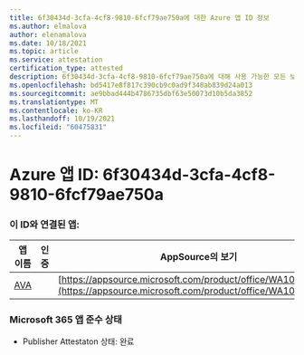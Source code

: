 ```yaml
---
title: 6f30434d-3cfa-4cf8-9810-6fcf79ae750a에 대한 Azure 앱 ID 정보
ms.author: elmalova
author: elenamalova
ms.date: 10/18/2021
ms.topic: article
ms.service: attestation
certification_type: attested
description: 6f30434d-3cfa-4cf8-9810-6fcf79ae750a에 대해 사용 가능한 모든 보안 및 규정 준수 정보입니다.
ms.openlocfilehash: bd5417e8f817c390cb9c0ad9f348ab839d24a013
ms.sourcegitcommit: ae9bbad444b4786735dbf63e50073d10b5da3852
ms.translationtype: MT
ms.contentlocale: ko-KR
ms.lasthandoff: 10/19/2021
ms.locfileid: "60475831"
---
```

# <a name="azure-app-id-6f30434d-3cfa-4cf8-9810-6fcf79ae750a"></a>Azure 앱 ID: 6f30434d-3cfa-4cf8-9810-6fcf79ae750a


### <a name="apps-associated-with-this-id"></a>이 ID와 연결된 앱:
| **앱 이름** | **인증** | **AppSource의 보기** |
|--------------|---------------|-----------------------|
| [AVA](https://docs.microsoft.com/microsoft-365-app-certification/forward/WA104381883) |  | [https://appsource.microsoft.com/product/office/WA104381883](https://appsource.microsoft.com/product/office/WA104381883) |

### <a name="microsoft-365-app-compliance-status"></a>Microsoft 365 앱 준수 상태
- Publisher Attestaton 상태: 완료
